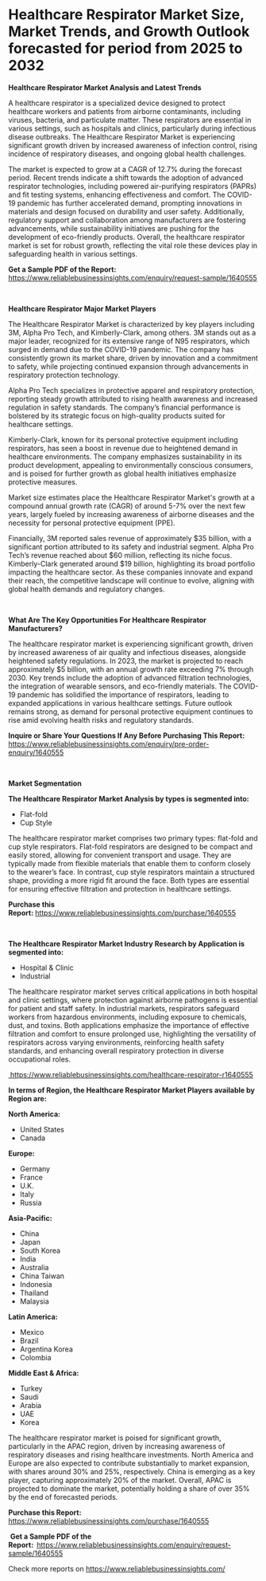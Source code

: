 <p><h1>Healthcare Respirator Market Size, Market Trends, and Growth Outlook forecasted for period from 2025 to 2032</h1></p><p><strong>Healthcare Respirator Market Analysis and Latest Trends</strong></p>
<p><p>A healthcare respirator is a specialized device designed to protect healthcare workers and patients from airborne contaminants, including viruses, bacteria, and particulate matter. These respirators are essential in various settings, such as hospitals and clinics, particularly during infectious disease outbreaks. The Healthcare Respirator Market is experiencing significant growth driven by increased awareness of infection control, rising incidence of respiratory diseases, and ongoing global health challenges. </p><p>The market is expected to grow at a CAGR of 12.7% during the forecast period. Recent trends indicate a shift towards the adoption of advanced respirator technologies, including powered air-purifying respirators (PAPRs) and fit testing systems, enhancing effectiveness and comfort. The COVID-19 pandemic has further accelerated demand, prompting innovations in materials and design focused on durability and user safety. Additionally, regulatory support and collaboration among manufacturers are fostering advancements, while sustainability initiatives are pushing for the development of eco-friendly products. Overall, the healthcare respirator market is set for robust growth, reflecting the vital role these devices play in safeguarding health in various settings.</p></p>
<p><strong>Get a Sample PDF of the Report:&nbsp;</strong> <a href="https://www.reliablebusinessinsights.com/enquiry/request-sample/1640555?utm_campaign=101&utm_medium=2&utm_source=Github&utm_content=ia&utm_term=06022025&utm_id=healthcare-respirator">https://www.reliablebusinessinsights.com/enquiry/request-sample/1640555</a></p>
<p>&nbsp;</p>
<p><strong>Healthcare Respirator Major Market Players</strong></p>
<p><p>The Healthcare Respirator Market is characterized by key players including 3M, Alpha Pro Tech, and Kimberly-Clark, among others. 3M stands out as a major leader, recognized for its extensive range of N95 respirators, which surged in demand due to the COVID-19 pandemic. The company has consistently grown its market share, driven by innovation and a commitment to safety, while projecting continued expansion through advancements in respiratory protection technology.</p><p>Alpha Pro Tech specializes in protective apparel and respiratory protection, reporting steady growth attributed to rising health awareness and increased regulation in safety standards. The company’s financial performance is bolstered by its strategic focus on high-quality products suited for healthcare settings.</p><p>Kimberly-Clark, known for its personal protective equipment including respirators, has seen a boost in revenue due to heightened demand in healthcare environments. The company emphasizes sustainability in its product development, appealing to environmentally conscious consumers, and is poised for further growth as global health initiatives emphasize protective measures.</p><p>Market size estimates place the Healthcare Respirator Market's growth at a compound annual growth rate (CAGR) of around 5-7% over the next few years, largely fueled by increasing awareness of airborne diseases and the necessity for personal protective equipment (PPE).</p><p>Financially, 3M reported sales revenue of approximately $35 billion, with a significant portion attributed to its safety and industrial segment. Alpha Pro Tech’s revenue reached about $60 million, reflecting its niche focus. Kimberly-Clark generated around $19 billion, highlighting its broad portfolio impacting the healthcare sector. As these companies innovate and expand their reach, the competitive landscape will continue to evolve, aligning with global health demands and regulatory changes.</p></p>
<p>&nbsp;</p>
<p><strong>What Are The Key Opportunities For Healthcare Respirator Manufacturers?</strong></p>
<p><p>The healthcare respirator market is experiencing significant growth, driven by increased awareness of air quality and infectious diseases, alongside heightened safety regulations. In 2023, the market is projected to reach approximately $5 billion, with an annual growth rate exceeding 7% through 2030. Key trends include the adoption of advanced filtration technologies, the integration of wearable sensors, and eco-friendly materials. The COVID-19 pandemic has solidified the importance of respirators, leading to expanded applications in various healthcare settings. Future outlook remains strong, as demand for personal protective equipment continues to rise amid evolving health risks and regulatory standards.</p></p>
<p><strong>Inquire or Share Your Questions If Any Before Purchasing This Report:</strong> <a href="https://www.reliablebusinessinsights.com/enquiry/pre-order-enquiry/1640555?utm_campaign=101&utm_medium=2&utm_source=Github&utm_content=ia&utm_term=06022025&utm_id=healthcare-respirator">https://www.reliablebusinessinsights.com/enquiry/pre-order-enquiry/1640555</a></p>
<p>&nbsp;</p>
<p><strong>Market Segmentation</strong></p>
<p><strong>The Healthcare Respirator Market Analysis by types is segmented into:</strong></p>
<p><ul><li>Flat-fold</li><li>Cup Style</li></ul></p>
<p><p>The healthcare respirator market comprises two primary types: flat-fold and cup style respirators. Flat-fold respirators are designed to be compact and easily stored, allowing for convenient transport and usage. They are typically made from flexible materials that enable them to conform closely to the wearer’s face. In contrast, cup style respirators maintain a structured shape, providing a more rigid fit around the face. Both types are essential for ensuring effective filtration and protection in healthcare settings.</p></p>
<p><strong>Purchase this Report:&nbsp;</strong><a href="https://www.reliablebusinessinsights.com/purchase/1640555?utm_campaign=101&utm_medium=2&utm_source=Github&utm_content=ia&utm_term=06022025&utm_id=healthcare-respirator">https://www.reliablebusinessinsights.com/purchase/1640555</a></p>
<p>&nbsp;</p>
<p><strong>The Healthcare Respirator Market Industry Research by Application is segmented into:</strong></p>
<p><ul><li>Hospital & Clinic</li><li>Industrial</li></ul></p>
<p><p>The healthcare respirator market serves critical applications in both hospital and clinic settings, where protection against airborne pathogens is essential for patient and staff safety. In industrial markets, respirators safeguard workers from hazardous environments, including exposure to chemicals, dust, and toxins. Both applications emphasize the importance of effective filtration and comfort to ensure prolonged use, highlighting the versatility of respirators across varying environments, reinforcing health safety standards, and enhancing overall respiratory protection in diverse occupational roles.</p></p>
<p><a href="https://www.reliablebusinessinsights.com/healthcare-respirator-r1640555?utm_campaign=101&utm_medium=2&utm_source=Github&utm_content=ia&utm_term=06022025&utm_id=healthcare-respirator">&nbsp;https://www.reliablebusinessinsights.com/healthcare-respirator-r1640555</a></p>
<p><strong>In terms of Region, the Healthcare Respirator Market Players available by Region are:</strong></p>
<p>
    <p> <strong> North America: </strong>
        <ul>
            <li>United States</li>
            <li>Canada</li>
        </ul>
        </p> 
    <p> <strong> Europe: </strong>
        <ul>
            <li>Germany</li>
            <li>France</li>
            <li>U.K.</li>
            <li>Italy</li>
            <li>Russia</li>
        </ul>
        </p> 
    <p> <strong> Asia-Pacific: </strong>
        <ul>
            <li>China</li>
            <li>Japan</li>
            <li>South Korea</li>
            <li>India</li>
            <li>Australia</li>
            <li>China Taiwan</li>
            <li>Indonesia</li>
            <li>Thailand</li>
            <li>Malaysia</li>
        </ul>
        </p> 
    <p> <strong> Latin America: </strong>
        <ul>
            <li>Mexico</li>
            <li>Brazil</li>
            <li>Argentina Korea</li>
            <li>Colombia</li>
        </ul>
        </p> 
    <p> <strong> Middle East & Africa: </strong>
        <ul>
            <li>Turkey</li>
            <li>Saudi</li>
            <li>Arabia</li>
            <li>UAE</li>
            <li>Korea</li>
        </ul>
    </p>
    </p>
<p><p>The healthcare respirator market is poised for significant growth, particularly in the APAC region, driven by increasing awareness of respiratory diseases and rising healthcare investments. North America and Europe are also expected to contribute substantially to market expansion, with shares around 30% and 25%, respectively. China is emerging as a key player, capturing approximately 20% of the market. Overall, APAC is projected to dominate the market, potentially holding a share of over 35% by the end of forecasted periods.</p></p>
<p><strong>Purchase this Report: </strong><a href="https://www.reliablebusinessinsights.com/purchase/1640555?utm_campaign=101&utm_medium=2&utm_source=Github&utm_content=ia&utm_term=06022025&utm_id=healthcare-respirator">https://www.reliablebusinessinsights.com/purchase/1640555</a></p>
<p>&nbsp;<strong>Get a Sample PDF of the Report:&nbsp;&nbsp;</strong><a href="https://www.reliablebusinessinsights.com/enquiry/request-sample/1640555?utm_campaign=101&utm_medium=2&utm_source=Github&utm_content=ia&utm_term=06022025&utm_id=healthcare-respirator">https://www.reliablebusinessinsights.com/enquiry/request-sample/1640555</a></p>
<p><strong></strong></p>
<p>Check more reports on <a href="https://www.reliablebusinessinsights.com/?utm_campaign=101&utm_medium=2&utm_source=Github&utm_content=ia&utm_term=06022025&utm_id=healthcare-respirator">https://www.reliablebusinessinsights.com/</a></p>